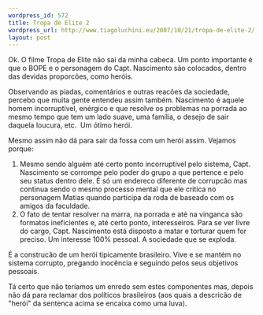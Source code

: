 ```yaml
--- 
wordpress_id: 572
title: Tropa de Elite 2
wordpress_url: http://www.tiagoluchini.eu/2007/10/21/tropa-de-elite-2/
layout: post
---
```

Ok. O filme Tropa de Elite não sai da minha cabeca. Um ponto importante é que o BOPE e o personagem do Capt. Nascimento são colocados, dentro das devidas proporcões, como heróis.

Observando as piadas, comentários e outras reacões da sociedade, percebo que muita gente entendeu assim também. Nascimento é aquele homem incorruptível, enérgico e que resolve os problemas na porrada ao mesmo tempo que tem um lado suave, uma família, o desejo de sair daquela loucura, etc.  Um ótimo herói.

Mesmo assim não dá para sair da fossa com um herói assim. Vejamos porque:
<ol>
	<li>Mesmo sendo alguém até certo ponto incorruptível pelo sistema, Capt. Nascimento se corrompe pelo poder do grupo a que pertence e pelo seu status dentro dele. É só um endereco diferente de corrupcão mas continua sendo o mesmo processo mental que ele critica no personagem Matias quando participa da roda de baseado com os amigos da faculdade.</li>
	<li>O fato de tentar resolver na marra, na porrada e até na vinganca são formatos ineficientes e, até certo ponto, interesseiros. Para se ver livre do cargo, Capt. Nascimento está disposto a matar e torturar quem for preciso. Um interesse 100% pessoal. A sociedade que se exploda.</li>
</ol>
É a construcão de um herói tipicamente brasileiro. Vive e se mantém no sistema corrupto, pregando inocência e seguindo pelos seus objetivos pessoais.

Tá certo que não teríamos um enredo sem estes componentes mas, depois não dá para reclamar dos políticos brasileiros (aos quais a descricão de "herói" da sentenca acima se encaixa como uma luva).
